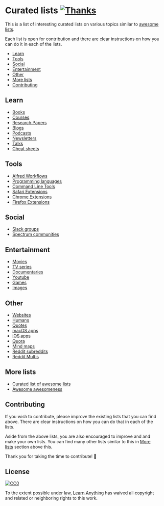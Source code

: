 # Curated lists [![Thanks](https://img.shields.io/badge/Say%20Thanks-💗-ff69b4.svg)](https://www.patreon.com/learnanything)
This is a list of interesting curated lists on various topics similar to [awesome lists](https://github.com/sindresorhus/awesome).

Each list is open for contribution and there are clear instructions on how you can do it in each of the lists.

- [Learn](#learn)
- [Tools](#tools)
- [Social](#social)
- [Entertainment](#entertainment)
- [Other](#other)
- [More lists](#more-lists)
- [Contributing](#contributing)

## Learn
- [Books](https://github.com/learn-anything/books#interesting-books--)
- [Courses](https://github.com/learn-anything/courses#interesting-courses--)
- [Research Papers](https://github.com/learn-anything/research-papers#interesting-research-papers--)
- [Blogs](https://github.com/learn-anything/blogs#interesting-blogs--)
- [Podcasts](https://github.com/learn-anything/podcasts#interesting-podcasts--)
- [Newsletters](https://github.com/learn-anything/newsletters#interesting-newsletters--)
- [Talks](https://github.com/learn-anything/talks#interesting-talks--)
- [Cheat sheets](https://github.com/learn-anything/cheat-sheets#interesting-cheat-sheets--)

## Tools
- [Alfred Workflows](https://github.com/learn-anything/alfred-workflows#amazing-alfred-workflows--)
- [Programming languages](https://github.com/learn-anything/programming-languages#interesting-programming-languages--)
- [Command Line Tools](https://github.com/learn-anything/command-line-tools#interesting-command-line-utilities--)
- [Safari Extensions](https://github.com/learn-anything/safari-extensions#interesting-safari-extensions--)
- [Chrome Extensions](https://github.com/learn-anything/chrome-extensions#interesting-chrome-extensions--)
- [Firefox Extensions](https://github.com/learn-anything/firefox-extensions#interesting-firefox-extensions--)

## Social
- [Slack groups](https://github.com/learn-anything/slack-groups#interesting-slack-groups--)
- [Spectrum communities](https://github.com/learn-anything/spectrum#interesting-spectrum-communities--)

## Entertainment
- [Movies](https://github.com/learn-anything/movies#interesting-movies--)
- [TV series](https://github.com/learn-anything/tv-series#interesting-tv-series--)
- [Documentaries](https://github.com/learn-anything/documentaries#interesting-documentaries--)
- [Youtube](https://github.com/learn-anything/youtube#interesting-youtube-channels--)
- [Games](https://github.com/learn-anything/games#interesting-games--)
- [Images](https://github.com/learn-anything/images#interesting-image-albums--)

## Other
- [Websites](https://github.com/learn-anything/websites#interesting-websites--)
- [Humans](https://github.com/learn-anything/humans#interesting-humans--)
- [Quotes](https://github.com/learn-anything/quotes#interesting-quotes--)
- [macOS apps](https://github.com/learn-anything/macos-apps#interesting-macos-apps--)
- [iOS apps](https://github.com/learn-anything/ios-apps#interesting-ios-apps--)
- [Quora](https://github.com/learn-anything/quora#quora-communities---)
- [Mind maps](https://github.com/learn-anything/mindmaps#interesting-mind-maps--)
- [Reddit subreddits](https://github.com/learn-anything/reddit#interesting-reddit-subreddits--)
- [Reddit Multis](https://github.com/learn-anything/reddit-multi#interesting-reddit-multis--)

## More lists
- [Curated list of awesome lists](https://github.com/sindresorhus/awesome)
- [Awesome awesomeness](https://github.com/bayandin/awesome-awesomeness)

## Contributing
If you wish to contribute, please improve the existing lists that you can find above. There are clear instructions on how you can do that in each of the lists.

Aside from the above lists, you are also encouraged to improve and and make your own lists. You can find many other lists similar to this in [More lists](#more-lists) section above this.

Thank you for taking the time to contribute! 💜

## License
[![CC0](http://mirrors.creativecommons.org/presskit/buttons/88x31/svg/cc-zero.svg)](https://creativecommons.org/publicdomain/zero/1.0/)

To the extent possible under law, [Learn Anything](https://learn-anything.xyz) has waived all copyright and related or neighboring rights to this work.
